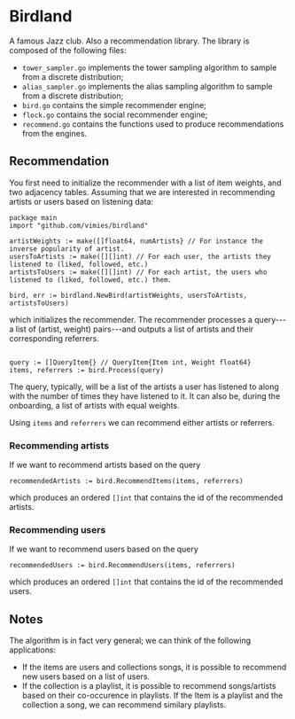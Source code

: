 # Birdland

A famous Jazz club. Also a recommendation library. The library is composed of the following files:

- `tower_sampler.go` implements the tower sampling algorithm to sample from a discrete distribution;
- `alias_sampler.go` implements the alias sampling algorithm to sample from a discrete distribution;
- `bird.go` contains the simple recommender engine;
- `flock.go` contains the social recommender engine;
- `recommend.go` contains the functions used to produce recommendations from the engines.


## Recommendation

You first need to initialize the recommender with a list of item weights, and two adjacency tables. Assuming
that we are interested in recommending artists or users based on listening data:

```golang
package main
import "github.com/vimies/birdland"

artistWeights := make([]float64, numArtists} // For instance the inverse popularity of artist.
usersToArtists := make([][]int) // For each user, the artists they listened to (liked, followed, etc.)
artistsToUsers := make([][]int) // For each artist, the users who listened to (liked, followed, etc.) them.

bird, err := birdland.NewBird(artistWeights, usersToArtists, artistsToUsers)
```

which initializes the recommender. The recommender processes a query---a list of (artist, weight) pairs---and
outputs a list of artists and their corresponding referrers.

```golang

query := []QueryItem{} // QueryItem{Item int, Weight float64}
items, referrers := bird.Process(query)
```

The query, typically, will be a list of the artists a user has listened to along with the number of times they
have listened to it. It can also be, during the onboarding, a list of artists with equal weights. 

Using `items` and `referrers` we can recommend either artists or referrers.

### Recommending artists

If we want to recommend artists based on the query

```golang
recommendedArtists := bird.RecommendItems(items, referrers)
```

which produces an ordered `[]int` that contains the id of the recommended artists. 

### Recommending users

If we want to recommend users based on the query

```golang
recommendedUsers := bird.RecommendUsers(items, referrers)
```

which produces an ordered `[]int` that contains the id of the recommended users. 

## Notes

The algorithm is in fact very general; we can think of the following applications:

- If the items are users and collections songs, it is possible to recommend new users based on a list of
  users.
- If the collection is a playlist, it is possible to recommend songs/artists based on their co-occurence in
  playlists. If the Item is a playlist and the collection a song, we can recommend similary playlists.

